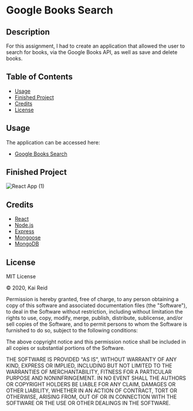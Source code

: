 # Google Books Search


## Description 

For this assignment, I had to create an application that allowed the user to search for books, via the Google Books API, as well as save and delete books.

## Table of Contents

* [Usage](#usage)
* [Finished Project](#finished-project)
* [Credits](#credits)
* [License](#license)

## Usage 

The application can be accessed here:
 * [Google Books Search](https://hidden-plains-84510.herokuapp.com/)

## Finished Project

![React App (1)](https://user-images.githubusercontent.com/67942678/98888706-7568d200-2466-11eb-9dac-adee2ae93f97.gif)

## Credits

* [React](https://reactjs.org/)
* [Node.js](https://nodejs.org/en/)
* [Express](https://www.npmjs.com/package/express)
* [Mongoose](https://mongoosejs.com/)
* [MongoDB](https://www.mongodb.com/)




## License

MIT License

&copy; 2020, Kai Reid

Permission is hereby granted, free of charge, to any person obtaining a copy of this software and associated documentation files (the "Software"), to deal in the Software without restriction, including without limitation the rights to use, copy, modify, merge, publish, distribute, sublicense, and/or sell copies of the Software, and to permit persons to whom the Software is furnished to do so, subject to the following conditions:

The above copyright notice and this permission notice shall be included in all copies or substantial portions of the Software.

THE SOFTWARE IS PROVIDED "AS IS", WITHOUT WARRANTY OF ANY KIND, EXPRESS OR IMPLIED, INCLUDING BUT NOT LIMITED TO THE WARRANTIES OF MERCHANTABILITY, FITNESS FOR A PARTICULAR PURPOSE AND NONINFRINGEMENT. IN NO EVENT SHALL THE AUTHORS OR COPYRIGHT HOLDERS BE LIABLE FOR ANY CLAIM, DAMAGES OR OTHER LIABILITY, WHETHER IN AN ACTION OF CONTRACT, TORT OR OTHERWISE, ARISING FROM, OUT OF OR IN CONNECTION WITH THE SOFTWARE OR THE USE OR OTHER DEALINGS IN THE SOFTWARE.